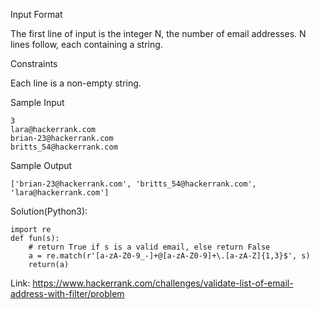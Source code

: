 Input Format

The first line of input is the integer N, the number of email addresses.
N lines follow, each containing a string.

Constraints

Each line is a non-empty string.

Sample Input
```
3
lara@hackerrank.com
brian-23@hackerrank.com
britts_54@hackerrank.com
```
Sample Output
```
['brian-23@hackerrank.com', 'britts_54@hackerrank.com', 'lara@hackerrank.com']
```

Solution(Python3):
```
import re
def fun(s):
    # return True if s is a valid email, else return False
    a = re.match(r'[a-zA-Z0-9_-]+@[a-zA-Z0-9]+\.[a-zA-Z]{1,3}$', s)
    return(a)
```
Link: https://www.hackerrank.com/challenges/validate-list-of-email-address-with-filter/problem
